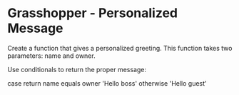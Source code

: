 # Grasshopper - Personalized Message

Create a function that gives a personalized greeting. This function takes two parameters: name and owner.

Use conditionals to return the proper message:

case	return
name equals owner	'Hello boss'
otherwise	'Hello guest'